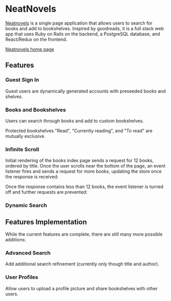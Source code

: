 # NeatNovels

[Neatnovels][heroku-link] is a single page application that allows users to search for books and
add to bookshelves. Inspired by goodreads, it is a full stack web app that uses Ruby
on Rails on the backend, a PostgreSQL database, and React/Redux on the frontend.

[Neatnovels home page](./docs/images/neatnovels-home-page.png)
## Features

### Guest Sign In
Guest users are dynamically generated accounts with preseeded books and shelves.

### Books and Bookshelves
Users can search through books and add to custom bookshelves.

Protected bookshelves "Read", "Currently reading", and "To read" are mutually exclusive.

### Infinite Scroll
Initial rendering of the books index page sends a request for 12 books, ordered by title. Once the
user scrolls near the bottom of the page, an event listener fires and sends a request for more books,
updating the store once the response is received:

Once the response contains less than 12 books, the event listener is turned off and further requests are
prevented:

### Dynamic Search

## Features Implementation
While the current features are complete, there are still many more possible additions:
### Advanced Search
Add additional search refinement (currently only though title and author).

### User Profiles
Allow users to upload a profile picture and share bookshelves with other users.

[heroku-link]: http//neatnovels.herokuapp.com
